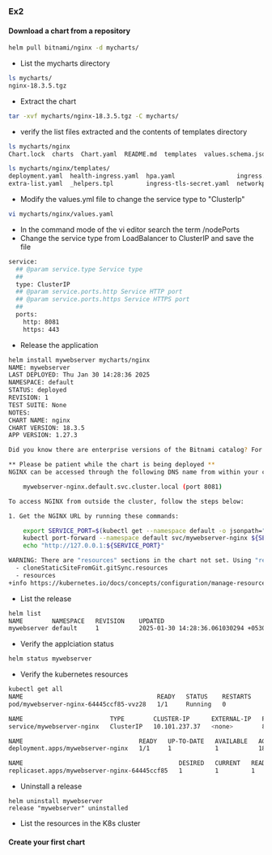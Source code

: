 ### Ex2
#### Download a chart from a repository
```bash
helm pull bitnami/nginx -d mycharts/
```
* List the mycharts directory 
```bash
ls mycharts/
nginx-18.3.5.tgz
```
* Extract the chart
```bash
tar -xvf mycharts/nginx-18.3.5.tgz -C mycharts/ 
```
* verify the list files extracted and the contents of templates directory 
```bash
ls mycharts/nginx
Chart.lock  charts  Chart.yaml  README.md  templates  values.schema.json  values.yaml

ls mycharts/nginx/templates/
deployment.yaml  health-ingress.yaml  hpa.yaml                 ingress.yaml        NOTES.txt  prometheusrules.yaml         serviceaccount.yaml  stream-server-block-configmap.yaml  tls-secret.yaml
extra-list.yaml  _helpers.tpl         ingress-tls-secret.yaml  networkpolicy.yaml  pdb.yaml   server-block-configmap.yaml  servicemonitor.yaml  svc.yaml
```
* Modify the values.yml file to change the service type to "ClusterIp"
```bash
vi mycharts/nginx/values.yaml 
```
* In the command mode of the vi editor search the term /nodePorts
* Change the service type from LoadBalancer to ClusterIP and save the file 
```bash
service:
  ## @param service.type Service type
  ##
  type: ClusterIP
  ## @param service.ports.http Service HTTP port
  ## @param service.ports.https Service HTTPS port
  ##
  ports:
    http: 8081
    https: 443
```
* Release the application 
```bash
helm install mywebserver mycharts/nginx 
NAME: mywebserver
LAST DEPLOYED: Thu Jan 30 14:28:36 2025
NAMESPACE: default
STATUS: deployed
REVISION: 1
TEST SUITE: None
NOTES:
CHART NAME: nginx
CHART VERSION: 18.3.5
APP VERSION: 1.27.3

Did you know there are enterprise versions of the Bitnami catalog? For enhanced secure software supply chain features, unlimited pulls from Docker, LTS support, or application customization, see Bitnami Premium or Tanzu Application Catalog. See https://www.arrow.com/globalecs/na/vendors/bitnami for more information.

** Please be patient while the chart is being deployed **
NGINX can be accessed through the following DNS name from within your cluster:

    mywebserver-nginx.default.svc.cluster.local (port 8081)

To access NGINX from outside the cluster, follow the steps below:

1. Get the NGINX URL by running these commands:

    export SERVICE_PORT=$(kubectl get --namespace default -o jsonpath="{.spec.ports[0].port}" services mywebserver-nginx)
    kubectl port-forward --namespace default svc/mywebserver-nginx ${SERVICE_PORT}:${SERVICE_PORT} &
    echo "http://127.0.0.1:${SERVICE_PORT}"

WARNING: There are "resources" sections in the chart not set. Using "resourcesPreset" is not recommended for production. For production installations, please set the following values according to your workload needs:
  - cloneStaticSiteFromGit.gitSync.resources
  - resources
+info https://kubernetes.io/docs/concepts/configuration/manage-resources-containers/
```
* List the release
```bash
helm list 
NAME       	NAMESPACE	REVISION	UPDATED                                	STATUS  	CHART       	APP VERSION
mywebserver	default  	1       	2025-01-30 14:28:36.061030294 +0530 IST	deployed	nginx-18.3.5	1.27.3     
```
* Verify the applciation status 
```bash
helm status mywebserver
```
* Verify the kubernetes resources 
```bash
kubectl get all
NAME                                     READY   STATUS    RESTARTS        AGE
pod/mywebserver-nginx-64445ccf85-vvz28   1/1     Running   0               18m

NAME                        TYPE        CLUSTER-IP      EXTERNAL-IP   PORT(S)            AGE
service/mywebserver-nginx   ClusterIP   10.101.237.37   <none>        8081/TCP,443/TCP   18m

NAME                                READY   UP-TO-DATE   AVAILABLE   AGE
deployment.apps/mywebserver-nginx   1/1     1            1           18m

NAME                                           DESIRED   CURRENT   READY   AGE
replicaset.apps/mywebserver-nginx-64445ccf85   1         1         1       18m
```
* Uninstall a release
```bnash
helm uninstall mywebserver
release "mywebserver" uninstalled
```
* List the resources in the K8s cluster 

#### Create your first chart 


